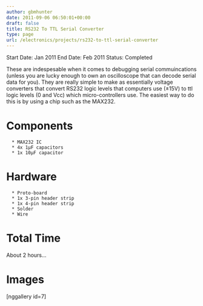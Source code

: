 ```yaml
---
author: gbmhunter
date: 2011-09-06 06:50:01+00:00
draft: false
title: RS232 To TTL Serial Converter
type: page
url: /electronics/projects/rs232-to-ttl-serial-converter
---
```


Start Date: Jan 2011
End Date: Feb 2011
Status: Completed

These are indespesable when it comes to debugging serial commuincations (unless you are lucky enough to own an oscilloscope that can decode serial data for you). They are really simple to make as essentially voltage converters that convert RS232 logic levels that computers use (±15V) to ttl logic levels (0 and Vcc) which micro-controllers use. The easiest way to do this is by using a chip such as the MAX232.


# Components





	  * MAX232 IC
	  * 4x 1µF capacitors
	  * 1x 10µF capacitor



# Hardware





	  * Proto-board
	  * 1x 3-pin header strip
	  * 1x 4-pin header strip
	  * Solder
	  * Wire



# Total Time


About 2 hours...


# Images


[nggallery id=7]
